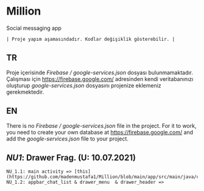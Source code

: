 # Million
Social messaging app 


    | Proje yapım aşamasındadır. Kodlar değişiklik gösterebilir. |

## TR
Proje içerisinde *Firebase / google-services.json* dosyası bulunmamaktadır. 
Çalışması için https://firebase.google.com/ adresinden kendi veritabanınızı oluşturup *google-services.json* dosyasını projenize eklemeniz gerekmektedir.


## EN
There is no *Firebase / google-services.json* file in the project.
For it to work, you need to create your own database at https://firebase.google.com/ and add the *google-services.json* file to your project.



## _NU1_: Drawer Frag. (U: 10.07.2021) 
    NU_1.1: main activity => [this](https://github.com/madenmustafa1/Million/blob/main/app/src/main/java/com/maden/million/activity/MainActivity.kt)
    NU_1.2: appbar_chat_list & drawer_menu  & drawer_header =>

